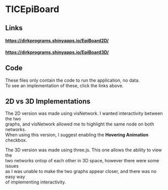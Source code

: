 # TICEpiBoard

## Links

#### https://dirkprograms.shinyapps.io/EpiBoard2D/
#### https://dirkprograms.shinyapps.io/EpiBoard3D/


## Code

These files only contain the code to run the application, no data.
<br>
To see an implementation of these, click the links above.


## 2D vs 3D Implementations


The 2D version was made using visNetwork. I wanted interactivity between the two 
<br>
graphs, and visNetwork allowed me to highlight the same node on both networks.
<br>
When using this version, I suggest enabling the **Hovering Animation** checkbox.

The 3D version was made using three.js. This one allows the ability to view the 
<br>
two networks ontop of each other in 3D space, however there were some issues 
<br>
as I was unable to make the two graphs appear closer, and there was no easy way 
<br>
of implementing interactivity.
